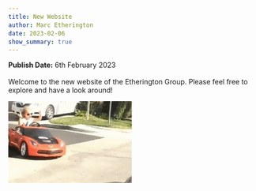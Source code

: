 ```yaml
---
title: New Website
author: Marc Etherington
date: 2023-02-06
show_summary: true
---
```


**Publish Date:** 6th February 2023
<br>
<br>
Welcome to the new website of the Etherington Group. Please feel free to explore and have a look around!
<br>

<img src="https://github.com/marc-k-etherington/marc-k-etherington.github.io/blob/main/content/posts/girl-car.gif?raw=true" width="250" height="auto">
